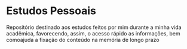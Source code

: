 # Estudos Pessoais

Repositório destinado aos estudos feitos por mim durante a minha vida acadêmica, favorecendo, assim, o acesso rápido as informações, bem comoajuda a fixação do conteúdo na memória de longo prazo

